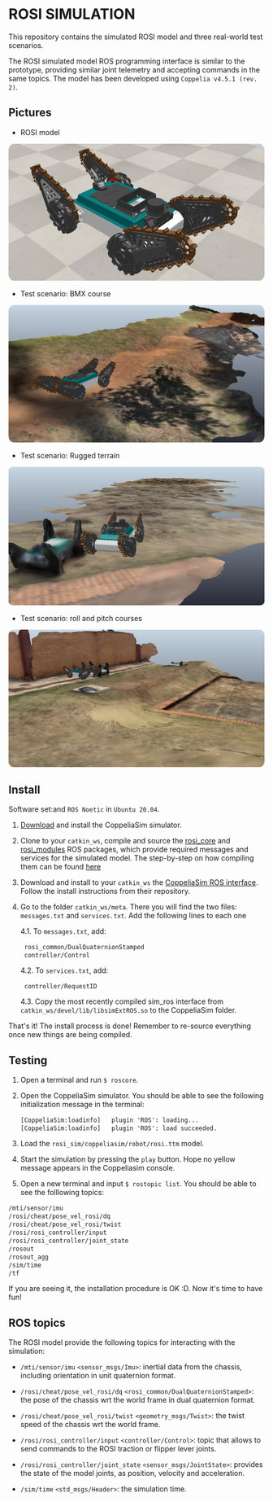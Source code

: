 # ROSI SIMULATION

This repository contains the simulated ROSI model and three real-world test scenarios.

The ROSI simulated model ROS programming interface is similar to the prototype, providing similar joint telemetry and accepting commands in the same topics. The model has been developed using `Coppelia v4.5.1 (rev. 2)`.


## Pictures

- ROSI model

![model](https://github.com/ITVRoC/rosi_sim/blob/main/resources/images/rosi.png)


- Test scenario: BMX course
  
![a1](https://github.com/ITVRoC/rosi_sim/blob/main/resources/images/a1.png)

- Test scenario: Rugged terrain

![a2](https://github.com/ITVRoC/rosi_sim/blob/main/resources/images/a2.png)

- Test scenario: roll and pitch courses

![a3](https://github.com/ITVRoC/rosi_sim/blob/main/resources/images/a3.png)


## Install

Software set:and `ROS Noetic` in `Ubuntu 20.04`.

1. [Download](https://www.coppeliarobotics.com/downloads) and install the CoppeliaSim simulator.

2. Clone to your `catkin_ws`, compile and source the [rosi_core](https://github.com/ITVRoC/rosi_core) and [rosi_modules](https://github.com/ITVRoC/rosi_modules) ROS packages, which provide required messages and services for the simulated model. The step-by-step on how compiling them can be found [here](https://github.com/ITVRoC/rosi_modules/wiki/Install)

3. Download and install to your `catkin_ws` the [CoppeliaSim ROS interface](https://github.com/CoppeliaRobotics/simROS). Follow the install instructions from their repository.

4. Go to the folder `catkin_ws/meta`. There you will find the two files: `messages.txt` and `services.txt`. Add the following lines to each one

   4.1. To `messages.txt`, add:
   ```
    rosi_common/DualQuaternionStamped
    controller/Control
   ```

   4.2. To `services.txt`, add:
   ```
    controller/RequestID
   ```

    4.3. Copy the most recently compiled sim_ros interface from `catkin_ws/devel/lib/libsimExtROS.so` to the CoppeliaSim folder.

That's it! The install process is done! Remember to re-source everything once new things are being compiled.


## Testing

1. Open a terminal and run `$ roscore`.

2. Open the CoppeliaSim simulator. You should be able to see the following initialization message in the terminal:
   ```
   [CoppeliaSim:loadinfo]   plugin 'ROS': loading...
   [CoppeliaSim:loadinfo]   plugin 'ROS': load succeeded.
   ```

3. Load the `rosi_sim/coppeliasim/robot/rosi.ttm` model.

4. Start the simulation by pressing the `play` button. Hope no yellow message appears in the Coppeliasim console.

5. Open a new terminal and input `$ rostopic list`. You should be able to see the folllowing topics:
```
/mti/sensor/imu
/rosi/cheat/pose_vel_rosi/dq
/rosi/cheat/pose_vel_rosi/twist
/rosi/rosi_controller/input
/rosi/rosi_controller/joint_state
/rosout
/rosout_agg
/sim/time
/tf
```
If you are seeing it, the installation procedure is OK :D. Now it's time to have fun!


## ROS topics

The ROSI model provide the following topics for interacting with the simulation:

- `/mti/sensor/imu` `<sensor_msgs/Imu>`: inertial data from the chassis, including orientation in unit quaternion format.

- `/rosi/cheat/pose_vel_rosi/dq` `<rosi_common/DualQuaternionStamped>`: the pose of the chassis wrt the world frame in dual quaternion format.

- `/rosi/cheat/pose_vel_rosi/twist` `<geometry_msgs/Twist>`: the twist speed of the chassis wrt the world frame.

- `/rosi/rosi_controller/input` `<controller/Control>`: topic that allows to send commands to the ROSI traction or flipper lever joints.

- `/rosi/rosi_controller/joint_state` `<sensor_msgs/JointState>`: provides the state of the model joints, as position, velocity and acceleration.

- `/sim/time` `<std_msgs/Header>`: the simulation time.






